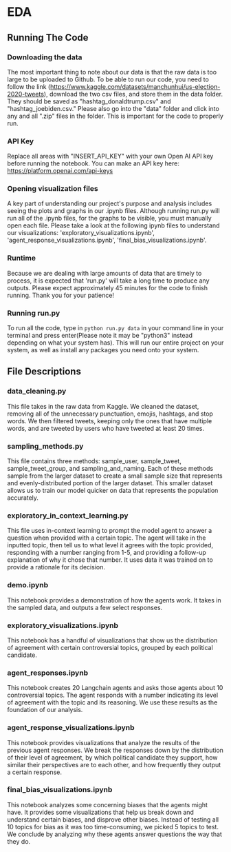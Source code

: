 # EDA

## Running The Code
### Downloading the data 
The most important thing to note about our data is that the raw data is too large to be uploaded to Github. To be able to run our code, 
you need to follow the link (https://www.kaggle.com/datasets/manchunhui/us-election-2020-tweets), download the two csv files, and store them in the data folder. They should be saved as "hashtag_donaldtrump.csv" and "hashtag_joebiden.csv." Please also go into the "data" folder and click into any and all ".zip" files in the folder. This is important for the code to properly run. 
### API Key
Replace all areas with "INSERT_API_KEY" with your own Open AI API key before running the notebook. You can make an API key here: https://platform.openai.com/api-keys

### Opening visualization files
A key part of understanding our project's purpose and analysis includes seeing the plots and graphs in our .ipynb files. Although running
run.py will run all of the .ipynb files, for the graphs to be visible, you must manually open each file. Please take a look at the following 
ipynb files to understand our visualizations: 'exploratory_visualizations.ipynb', 'agent_response_visualizations.ipynb',  'final_bias_visualizations.ipynb'.
### Runtime
Because we are dealing with large amounts of data that are timely to process, it is expected that 'run.py' will take a long time to produce any outputs. Please expect approximately 45 minutes for the code to finish running. Thank you for your patience!

### Running run.py
To run all the code, type in ```python run.py data``` in your command line in your terminal and press enter(Please note it may be "python3" instead depending on what your system has). This will run our entire project on your system, as well as install any packages you need onto your system. 

## File Descriptions
### data_cleaning.py
This file takes in the raw data from Kaggle. We cleaned the dataset, removing all of the unnecessary
punctuation, emojis, hashtags, and stop words. We then filtered tweets, keeping only the ones that have multiple
words, and are tweeted by users who have tweeted at least 20 times. 
### sampling_methods.py
This file contains three methods: sample_user, sample_tweet, sample_tweet_group, and sampling_and_naming. Each of 
these methods sample from the larger dataset to create a small sample size that represents and evenly-distributed portion of 
the larger dataset. This smaller dataset allows us to train our model quicker on data that represents the population 
accurately. 
### exploratory_in_context_learning.py
This file uses in-context learning to prompt the model agent to answer a question when provided with a certain topic. The agent 
will take in the inputted topic, then tell us to what level it agrees with the topic provided, responding with a number ranging from 
1-5, and providing a follow-up explanation of why it chose that number. It uses data it was trained on to provide a rationale for 
its decision. 
### demo.ipynb
This notebook provides a demonstration of how the agents work. It takes in the sampled data, and outputs a few select responses. 
### exploratory_visualizations.ipynb
This notebook has a handful of visualizations that show us the distribution of agreement with certain controversial topics, 
grouped by each political candidate. 
### agent_responses.ipynb
This notebook creates 20 Langchain agents and asks those agents about 10 controversial topics. The agent responds with a number indicating its
level of agreement with the topic and its reasoning. We use these results as the foundation of our analysis.
### agent_response_visualizations.ipynb
This notebook provides visualizations that analyze the results of the previous agent responses. We break the responses down by the distribution
of their level of agreement, by which political candidate they support, how similar their perspectives are to each other, and how frequently they output a certain response. 
### final_bias_visualizations.ipynb
This notebook analyzes some concerning biases that the agents might have. It provides some visualizations that help us break down and understand certain biases, and disprove other biases. Instead of testing all 10 topics for bias as it was too time-consuming, we picked 5 topics to test. We conclude by analyzing why these agents answer questions the way that they do. 
